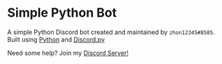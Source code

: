 # Simple Python Bot

A simple Python Discord bot created and maintained by `zhon12345#8585`. Built using [Python](https://www.python.org/) and [Discord.py](https://discordpy.readthedocs.io/en/latest/)

Need some help? Join my [Discord Server!](https://discord.gg/jMpw3jw)
